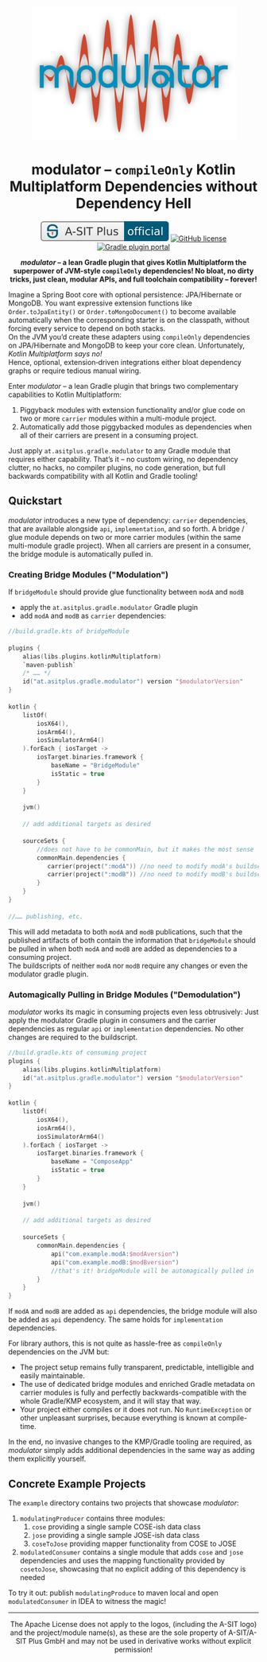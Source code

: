 <div align="center">

<img alt="modulator – compileOnly Kotlin Multiplatform Dependencies without Dependency Hell" src="modulator.png">

# modulator – `compileOnly` Kotlin Multiplatform Dependencies without Dependency Hell


[![A-SIT Plus Official](https://raw.githubusercontent.com/a-sit-plus/a-sit-plus.github.io/709e802b3e00cb57916cbb254ca5e1a5756ad2a8/A-SIT%20Plus_%20official_opt.svg)]([https://a-sit-plus.github.io](https://plus.a-sit.at/open-source.html))
[![GitHub license](https://img.shields.io/badge/license-Apache%20License%202.0-brightgreen.svg?style=flat)](http://www.apache.org/licenses/LICENSE-2.0)
[![Gradle plugin portal](https://img.shields.io/gradle-plugin-portal/v/at.asitplus.gradle.modulator?label=Gradle%20plugin%20portal)](https://plugins.gradle.org/plugin/at.asitplus.gradle.modulator)


**_modulator_ – a lean Gradle plugin that gives Kotlin Multiplatform the superpower of JVM-style `compileOnly` dependencies! No bloat, no dirty tricks, just clean, modular APIs, and full toolchain compatibility – forever!**


</div>

Imagine a Spring Boot core with optional persistence: JPA/Hibernate or MongoDB. You want expressive extension functions
like `Order.toJpaEntity()` or `Order.toMongoDocument()` to become available automatically when the corresponding starter
is on the classpath, without forcing every service to depend on both stacks.  
On the JVM you’d create these adapters using `compileOnly` dependencies on JPA/Hibernate and MongoDB to keep your core clean.
Unfortunately, _Kotlin Multiplatform says no!_  
Hence, optional, extension‑driven integrations either bloat dependency graphs or require tedious manual wiring.


Enter _modulator_ – a lean Gradle plugin that brings two complementary capabilities to Kotlin Multiplatform:

1. Piggyback modules with extension functionality and/or glue code on two or more `carrier` modules within a multi-module project.
2. Automatically add those piggybacked modules as dependencies when all of their carriers are present in a consuming project.


Just apply `at.asitplus.gradle.modulator` to any Gradle module that requires either capability.
That’s it – no custom wiring, no dependency clutter, no hacks, no compiler plugins, no code generation,
but full backwards compatibility with all Kotlin and Gradle tooling!


## Quickstart
_modulator_ introduces a new type of dependency: `carrier` dependencies, that are available alongside `api`, `implementation`, and so forth.
A bridge / glue module depends on two or more carrier modules (within the same multi-module gradle project).
When all carriers are present in a consumer, the bridge module is automatically pulled in.


### Creating Bridge Modules ("Modulation")
If `bridgeModule` should provide glue functionality between `modA` and `modB`
* apply the `at.asitplus.gradle.modulator` Gradle plugin
* add `modA` and `modB` as `carrier` dependencies:

```kotlin
//build.gradle.kts of bridgeModule

plugins {
    alias(libs.plugins.kotlinMultiplatform)
    `maven-publish`
    /* …… */
    id("at.asitplus.gradle.modulator") version "$modulatorVersion"
}

kotlin {
    listOf(
        iosX64(),
        iosArm64(),
        iosSimulatorArm64()
    ).forEach { iosTarget ->
        iosTarget.binaries.framework {
            baseName = "BridgeModule"
            isStatic = true
        }
    }

    jvm()

    // add additional targets as desired
    
    sourceSets {
        //does not have to be commonMain, but it makes the most sense
        commonMain.dependencies {
           carrier(project(":modA")) //no need to modify modA's buildscript
           carrier(project(":modB")) //no need to modify modB's buildscript
        }
    }
}

//…… publishing, etc.
```

This will add metadata to both `modA` and `modB` publications, such that the published artifacts of both contain the information that
`bridgeModule` should be pulled in when both `modA` and `modB` are added as dependencies to a consuming project.  
The buildscripts of neither `modA` nor `modB` require any changes or even the modulator gradle plugin.

### Automagically Pulling in Bridge Modules ("Demodulation")

_modulator_ works its magic in consuming projects even less obtrusively:
Just apply the modulator Gradle plugin in consumers and the carrier dependencies as regular `api` or `implementation` dependencies.
No other changes are required to the buildscript.

```kotlin
//build.gradle.kts of consuming project
plugins {
    alias(libs.plugins.kotlinMultiplatform)
    id("at.asitplus.gradle.modulator") version "$modulatorVersion"
}

kotlin {
    listOf(
        iosX64(),
        iosArm64(),
        iosSimulatorArm64()
    ).forEach { iosTarget ->
        iosTarget.binaries.framework {
            baseName = "ComposeApp"
            isStatic = true
        }
    }

    jvm()
    
    // add additional targets as desired
    
    sourceSets {
        commonMain.dependencies {
            api("com.example.modA:$modAversion")
            api("com.example.modB:$modBversion")
            //that's it! bridgeModule will be automagically pulled in
        }
    }
}
```

If `modA` and `modB` are added as `api` dependencies, the bridge module will also be added as `api` dependency. The same holds
for `implementation` dependencies.

For library authors, this is not quite as hassle-free as `compileOnly` dependencies on the JVM but:
* The project setup remains fully transparent, predictable, intelligible and easily maintainable.
* The use of dedicated bridge modules and enriched Gradle metadata on carrier modules is fully and perfectly backwards-compatible with the whole Gradle/KMP ecosystem, and it will stay that way.
* Your project either compiles or it does not run. No `RuntimeException` or other unpleasant surprises, because everything is known at compile-time.

In the end, no invasive changes to the KMP/Gradle tooling are required, as _modulator_ simply adds additional dependencies in the same way as adding them explicitly yourself.

## Concrete Example Projects
The `example` directory contains two projects that showcase _modulator_:
1. `modulatingProducer` contains three modules:
   1. `cose` providing a single sample COSE-ish data class
   2. `jose` providing a single sample JOSE-ish data class
   3. `coseToJose` providing mapper functionality from COSE to JOSE
2. `modulatedConsumer` contains a single module that adds `cose` and `jose` dependencies and uses the mapping functionality provided by `cosetoJose`, showcasing that no explicit adding of this dependency is needed

To try it out: publish `modulatingProduce` to maven local and open `modulatedConsumer` in IDEA to witness the magic!


<hr>

<p align="center">
The Apache License does not apply to the logos, (including the A-SIT logo) and the project/module name(s), as these are the sole property of
A-SIT/A-SIT Plus GmbH and may not be used in derivative works without explicit permission!
</p>
